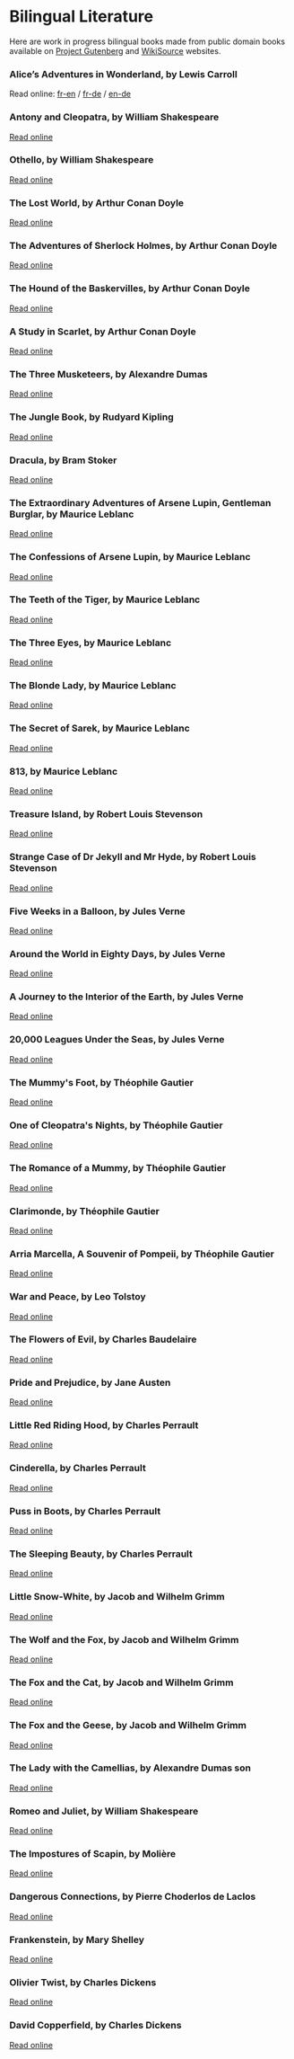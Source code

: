 # Bilingual Literature

Here are work in progress bilingual books made from public domain books available on
[Project Gutenberg][1] and [WikiSource][2] websites.

[1]: http://www.gutenberg.org/
[2]: https://en.wikisource.org/


### Alice’s Adventures in Wonderland, by Lewis Carroll

Read online:
[fr-en](
https://fccm2.github.io/bilingual-literature/Lewis_Carroll/Alice_s_Adventures_in_Wonderland/Alice_s_Adventures_in_Wonderland-fr-en-00.html) /
[fr-de](
https://fccm2.github.io/bilingual-literature/Lewis_Carroll/Alice_s_Adventures_in_Wonderland/Alice_s_Adventures_in_Wonderland-fr-de-00.html) /
[en-de](
https://fccm2.github.io/bilingual-literature/Lewis_Carroll/Alice_s_Adventures_in_Wonderland/Alice_s_Adventures_in_Wonderland-en-de-00.html)


### Antony and Cleopatra, by William Shakespeare

[Read online](
https://fccm2.github.io/bilingual-literature/Shakespeare/Antony_and_Cleopatra/Antony_and_Cleopatra.html)


### Othello, by William Shakespeare

[Read online](
https://fccm2.github.io/bilingual-literature/Shakespeare/Othello/Othello.html)


### The Lost World, by Arthur Conan Doyle

[Read online](
https://fccm2.github.io/bilingual-literature/A_C_Doyle/The_Lost_World/The_Lost_World-00.html)


### The Adventures of Sherlock Holmes, by Arthur Conan Doyle

[Read online](
https://fccm2.github.io/bilingual-literature/A_C_Doyle/The_Adventures_of_Sherlock_Holmes/The_Adventures_of_Sherlock_Holmes.html)


### The Hound of the Baskervilles, by Arthur Conan Doyle

[Read online](
https://fccm2.github.io/bilingual-literature/A_C_Doyle/The_Hound_of_the_Baskervilles/The_Hound_of_the_Baskervilles.html)


### A Study in Scarlet, by Arthur Conan Doyle

[Read online](
https://fccm2.github.io/bilingual-literature/A_C_Doyle/A_Study_in_Scarlet/A_Study_in_Scarlet.html)


### The Three Musketeers, by Alexandre Dumas

[Read online](
https://fccm2.github.io/bilingual-literature/A_Dumas/The_Three_Musketeers/The_Three_Musketeers.html)


### The Jungle Book, by Rudyard Kipling

[Read online](
https://fccm2.github.io/bilingual-literature/Rudyard_Kipling/The_Jungle_Book/The_Jungle_Book-00.html)


### Dracula, by Bram Stoker

[Read online](
https://fccm2.github.io/bilingual-literature/Bram_Stoker/Dracula/Dracula-index.html)


### The Extraordinary Adventures of Arsene Lupin, Gentleman Burglar, by Maurice Leblanc

[Read online](
https://fccm2.github.io/bilingual-literature/Maurice_Leblanc/Arsene_Lupin_Gentleman_Burglar/Arsene_Lupin_Gentleman_Burglar.index.html)


### The Confessions of Arsene Lupin, by Maurice Leblanc

[Read online](
https://fccm2.github.io/bilingual-literature/Maurice_Leblanc/The_Confessions_of_Arsene_Lupin/The_Confessions_of_Arsene_Lupin.index.html)


### The Teeth of the Tiger, by Maurice Leblanc

[Read online](
https://fccm2.github.io/bilingual-literature/Maurice_Leblanc/The_Teeth_of_the_Tiger/The_Teeth_of_the_Tiger-00.html)


### The Three Eyes, by Maurice Leblanc

[Read online](
https://fccm2.github.io/bilingual-literature/Maurice_Leblanc/The_Three_Eyes/The_Three_Eyes-00.html)


### The Blonde Lady, by Maurice Leblanc

[Read online](
https://fccm2.github.io/bilingual-literature/Maurice_Leblanc/The_Blonde_Lady/The_Blonde_Lady-00.html)


### The Secret of Sarek, by Maurice Leblanc

[Read online](
https://fccm2.github.io/bilingual-literature/Maurice_Leblanc/The_Secret_of_Sarek/The_Secret_of_Sarek-00.html)


### 813, by Maurice Leblanc

[Read online](
https://fccm2.github.io/bilingual-literature/Maurice_Leblanc/813/813-00.html)


### Treasure Island, by Robert Louis Stevenson

[Read online](
https://fccm2.github.io/bilingual-literature/R_L_Stevenson/Treasure_Island/Treasure_Island.index.html)


### Strange Case of Dr Jekyll and Mr Hyde, by Robert Louis Stevenson

[Read online](
https://fccm2.github.io/bilingual-literature/R_L_Stevenson/Dr_Jekyll_and_Mr_Hyde/Dr_Jekyll_and_Mr_Hyde-00.html)


### Five Weeks in a Balloon, by Jules Verne

[Read online](
https://fccm2.github.io/bilingual-literature/Jules_Verne/Five_Weeks_in_a_Balloon/Five_Weeks_in_a_Balloon-00.html)


### Around the World in Eighty Days, by Jules Verne

[Read online](
https://fccm2.github.io/bilingual-literature/Jules_Verne/Around_the_World_in_Eighty_Days/Around_the_World_in_Eighty_Days_00.html)


### A Journey to the Interior of the Earth, by Jules Verne

[Read online](
https://fccm2.github.io/bilingual-literature/Jules_Verne/A_Journey_to_the_Interior_of_the_Earth/A_Journey_to_the_Interior_of_the_Earth_00.html)


### 20,000 Leagues Under the Seas, by Jules Verne

[Read online](
https://fccm2.github.io/bilingual-literature/Jules_Verne/20_000_Leagues_Under_the_Seas/20_000_Leagues_Under_the_Seas.html)


### The Mummy's Foot, by Théophile Gautier

[Read online](
https://fccm2.github.io/bilingual-literature/T_Gautier/The_Mummy_s_Foot/The_Mummy_s_Foot.html)


### One of Cleopatra's Nights, by Théophile Gautier

[Read online](
https://fccm2.github.io/bilingual-literature/T_Gautier/One_of_Cleopatra_s_Nights/One_of_Cleopatra_s_Nights.html)


### The Romance of a Mummy, by Théophile Gautier

[Read online](
https://fccm2.github.io/bilingual-literature/T_Gautier/The_Romance_of_a_Mummy/The_Romance_of_a_Mummy.html)


### Clarimonde, by Théophile Gautier

[Read online](
https://fccm2.github.io/bilingual-literature/T_Gautier/Clarimonde/Clarimonde.html)


### Arria Marcella, A Souvenir of Pompeii, by Théophile Gautier

[Read online](
https://fccm2.github.io/bilingual-literature/T_Gautier/A_Souvenir_of_Pompeii/A_Souvenir_of_Pompeii.html)


### War and Peace, by Leo Tolstoy

[Read online](
https://fccm2.github.io/bilingual-literature/Leo_Tolstoy/War_and_Peace/War_and_Peace-00.html)


### The Flowers of Evil, by Charles Baudelaire

[Read online](
https://fccm2.github.io/bilingual-literature/Baudelaire/The_Flowers_of_Evil/The_Flowers_of_Evil.html)


### Pride and Prejudice, by Jane Austen

[Read online](
https://fccm2.github.io/bilingual-literature/Jane_Austen/Pride_and_Prejudice/Pride_and_Prejudice-00.html)


### Little Red Riding Hood, by Charles Perrault

[Read online](
https://fccm2.github.io/bilingual-literature/Charles_Perrault/Little_Red_Riding_Hood/Little_Red_Riding_Hood.html)


### Cinderella, by Charles Perrault

[Read online](
https://fccm2.github.io/bilingual-literature/Charles_Perrault/Cinderella/Cinderella.html)


### Puss in Boots, by Charles Perrault

[Read online](
https://fccm2.github.io/bilingual-literature/Charles_Perrault/Puss_in_Boots/Puss_in_Boots.html)


### The Sleeping Beauty, by Charles Perrault

[Read online](
https://fccm2.github.io/bilingual-literature/Charles_Perrault/The_Sleeping_Beauty/The_Sleeping_Beauty.html)


### Little Snow-White, by Jacob and Wilhelm Grimm

[Read online](
https://fccm2.github.io/bilingual-literature/Grimm/Little_Snow_White/Little_Snow_White.html)


### The Wolf and the Fox, by Jacob and Wilhelm Grimm

[Read online](
https://fccm2.github.io/bilingual-literature/Grimm/The_Wolf_and_the_Fox/The_Wolf_and_the_Fox.html)


### The Fox and the Cat, by Jacob and Wilhelm Grimm

[Read online](
https://fccm2.github.io/bilingual-literature/Grimm/The_Fox_and_the_Cat/The_Fox_and_the_Cat.html)


### The Fox and the Geese, by Jacob and Wilhelm Grimm

[Read online](
https://fccm2.github.io/bilingual-literature/Grimm/The_Fox_and_the_Geese/The_Fox_and_the_Geese.html)


### The Lady with the Camellias, by Alexandre Dumas son

[Read online](
https://fccm2.github.io/bilingual-literature/A_Dumas_son/Camille/Camille.html)


### Romeo and Juliet, by William Shakespeare

[Read online](
https://fccm2.github.io/bilingual-literature/Shakespeare/Romeo_and_Juliet/Romeo_and_Juliet.html)


### The Impostures of Scapin, by Molière

[Read online](
https://fccm2.github.io/bilingual-literature/Moliere/The_Impostures_of_Scapin/The_Impostures_of_Scapin.html)


### Dangerous Connections, by Pierre Choderlos de Laclos

[Read online](
https://fccm2.github.io/bilingual-literature/Choderlos_de_Laclos/Dangerous_Connections/Dangerous_Connections.html)


### Frankenstein, by Mary Shelley 

[Read online](
https://fccm2.github.io/bilingual-literature/Mary_Shelley/Frankenstein/Frankenstein-fr-en-00.html)


### Olivier Twist, by Charles Dickens

[Read online](
https://fccm2.github.io/bilingual-literature/Charles_Dickens/Oliver_Twist/Oliver_Twist-fr-en-00.html)


### David Copperfield, by Charles Dickens

[Read online](
https://fccm2.github.io/bilingual-literature/Charles_Dickens/David_Copperfield/David_Copperfield-en-fr-TOC.html)

